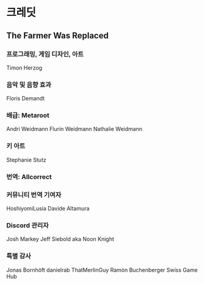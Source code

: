 # 크레딧

## The Farmer Was Replaced

### 프로그래밍, 게임 디자인, 아트
Timon Herzog

### 음악 및 음향 효과
Floris Demandt

### 배급: Metaroot
Andri Weidmann
Flurin Weidmann
Nathalie Weidmann

### 키 아트
Stephanie Stutz

### 번역: Allcorrect

### 커뮤니티 번역 기여자
HoshiyomiLusia
Davide Altamura

### Discord 관리자
Josh Markey
Jeff Siebold aka Noon Knight

### 특별 감사
Jonas Bornhöft
danielrab
ThatMerlinGuy
Ramón Buchenberger
Swiss Game Hub